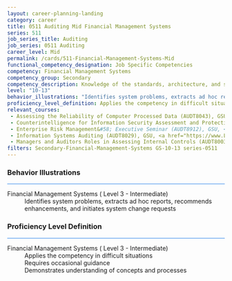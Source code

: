 ```yaml
---
layout: career-planning-landing
category: career
title: 0511 Auditing Mid Financial Management Systems
series: 511
job_series_title: Auditing
job_series: 0511 Auditing
career_level: Mid
permalink: /cards/511-Financial-Management-Systems-Mid
functional_competency_designation: Job Specific Competencies
competency: Financial Management Systems
competency_group: Secondary
competency_description: Knowledge of the standards, architecture, and specifications of automated financial systems, including source documents, system flows, system interfaces, and related internal controls
level: "10-13"
behavior_illustrations: "Identifies system problems, extracts ad hoc reports, recommends enhancements, and initiates system change requests"
proficiency_level_definition: Applies the competency in difficult situations ? Requires occasional guidance ? Demonstrates understanding of concepts and processes
relevant_courses: 
 - Assessing the Reliability of Computer Processed Data (AUDT8043), GSU, <a href="https://www.LearnAtGSUSA.com/AUDT8053">https://www.LearnAtGSUSA.com/AUDT8053</a>
 - Counterintelligence for Information Security Assessment and Protection (AUDT7200), GSU, <a href="https://www.LearnAtGSUSA.com/AUDT7206">https://www.LearnAtGSUSA.com/AUDT7206</a>
 - Enterprise Risk Management&#58; Executive Seminar (AUDT8912), GSU, <a href="https://www.LearnAtGSUSA.com/AUDT8914">https://www.LearnAtGSUSA.com/AUDT8914</a>
 - Information Systems Auditing (AUDT8029), GSU, <a href="https://www.LearnAtGSUSA.com/AUDT8035">https://www.LearnAtGSUSA.com/AUDT8035</a>
 - Managers and Auditors Roles in Assessing Internal Controls (AUDT8003), GSU, <a href="https://www.LearnAtGSUSA.com/AUDT8009">https://www.LearnAtGSUSA.com/AUDT8009</a>
filters: Secondary-Financial-Management-Systems GS-10-13 series-0511
---
```


<div class="desktop:grid-col-6 margin-y-3">
  <div class="border-top-2 bg-white padding-3 shadow-5 height-full members-hover border-1px button-border border-top-blue radius-lg card-text-color">
    <h3>Behavior Illustrations</h3>
    <hr style="background-color: #2680EB !important;"/>
    <dl class="text-base card-content-color"><dt>Financial Management Systems ( Level 3 - Intermediate)</dt><dd>Identifies system problems, extracts ad hoc reports, recommends enhancements, and initiates system change requests</dd></dl>
  </div>
</div>
<div class="desktop:grid-col-6 margin-y-3">
  <div class="border-top-2 bg-white padding-3 shadow-5 height-full members-hover border-1px button-border border-top-blue radius-lg card-text-color">
    <h3>Proficiency Level Definition</h3>
     <hr style="background-color: #2680EB !important;"/>
    <dl class="text-base card-content-color"><dt>Financial Management Systems ( Level 3 - Intermediate)</dt><dd>Applies the competency in difficult situations </dd><dd> Requires occasional guidance </dd><dd> Demonstrates understanding of concepts and processes</dd></dl>
  </div>
</div>